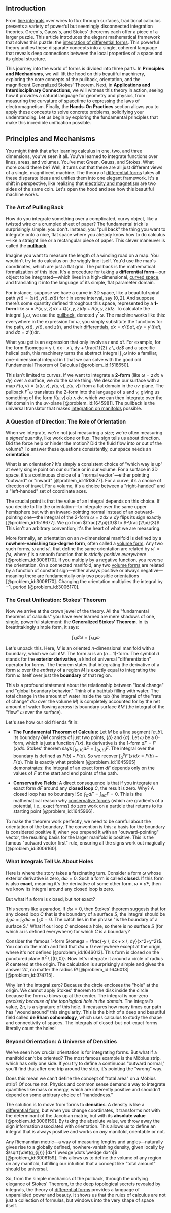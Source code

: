 ## Introduction
From [line integrals](@article_id:140923) over wires to flux through surfaces, traditional calculus presents a variety of powerful but seemingly disconnected integration theories. Green's, Gauss's, and Stokes' theorems each offer a piece of a larger puzzle. This article introduces the elegant mathematical framework that solves this puzzle: the [integration of differential forms](@article_id:195613). This powerful theory unifies these disparate concepts into a single, coherent language that reveals deep connections between the local properties of a space and its global structure.

This journey into the world of forms is divided into three parts. In **Principles and Mechanisms**, we will lift the hood on this beautiful machinery, exploring the core concepts of the pullback, orientation, and the magnificent Generalized Stokes' Theorem. Next, in **Applications and Interdisciplinary Connections**, we will witness this theory in action, seeing how it provides a natural language for geometry and physics, from measuring the curvature of spacetime to expressing the laws of electromagnetism. Finally, the **Hands-On Practices** section allows you to apply these concepts to solve concrete problems, solidifying your understanding. Let us begin by exploring the fundamental principles that make this incredible unification possible.

## Principles and Mechanisms

You might think that after learning calculus in one, two, and three dimensions, you’ve seen it all. You’ve learned to integrate functions over lines, areas, and volumes. You've met Green, Gauss, and Stokes. What more could there be? Well, it turns out that these are all just different views of a single, magnificent machine. The theory of [differential forms](@article_id:146253) takes all these disparate ideas and unifies them into one elegant framework. It's a shift in perspective, like realizing that [electricity and magnetism](@article_id:184104) are two sides of the same coin. Let's open the hood and see how this beautiful machine works.

### The Art of Pulling Back

How do you integrate something over a complicated, curvy object, like a twisted wire or a crumpled sheet of paper? The fundamental trick is surprisingly simple: you don't. Instead, you "pull back" the thing you want to integrate onto a nice, flat space where you already know how to do calculus—like a straight line or a rectangular piece of paper. This clever maneuver is called the **[pullback](@article_id:160322)**.

Imagine you want to measure the length of a winding road on a map. You wouldn't try to do calculus on the wiggly line itself. You'd use the map's coordinates, which are just a flat grid. The pullback is the mathematical formalization of this idea. It's a procedure for taking a **differential form**—our object to be integrated—which lives in a high-dimensional, [curved space](@article_id:157539), and translating it into the language of its simple, flat parameter domain.

For instance, suppose we have a curve in 3D space, like a beautiful spiral path $\gamma(t) = (x(t), y(t), z(t))$ for $t$ in some interval, say $[0, 2]$. And suppose there’s some quantity defined throughout this space, represented by a **1-form** like $\omega = P(x,y,z)dx + Q(x,y,z)dy + R(x,y,z)dz$. To calculate the integral $\int_\gamma \omega$, we use the [pullback](@article_id:160322), denoted $\gamma^*\omega$. The machine works like this: everywhere in the expression for $\omega$, you simply substitute the functions for the path, $x(t)$, $y(t)$, and $z(t)$, and their [differentials](@article_id:157928), $dx = x'(t)dt$, $dy = y'(t)dt$, and $dz = z'(t)dt$.

What you get is an expression that only involves $t$ and $dt$. For example, for the form $\omega = y \, dx - x \, dy + \frac{1}{2} z \, dz$ and a specific helical path, this machinery turns the abstract integral $\int_{\gamma} \omega$ into a familiar, one-dimensional integral in $t$ that we can solve with the good old Fundamental Theorem of Calculus [@problem_id:1518650].

This isn't limited to curves. If we want to integrate a **2-form** (like $\omega = z \, dx \wedge dy$) over a surface, we do the same thing. We describe our surface with a map $F(u,v) = (x(u,v), y(u,v), z(u,v))$ from a flat domain in the $uv$-plane. The pullback $F^*\omega$ translates the 2-form into the language of $u$ and $v$, giving us something of the form $f(u,v) \, du \wedge dv$, which we can then integrate over the flat domain in the $uv$-plane [@problem_id:1645981]. The pullback is the universal translator that makes [integration on manifolds](@article_id:155656) possible.

### A Question of Direction: The Role of Orientation

When we integrate, we're not just measuring a size; we're often measuring a *signed* quantity, like work done or flux. The sign tells us about direction. Did the force help or hinder the motion? Did the fluid flow into or out of the volume? To answer these questions consistently, our space needs an **orientation**.

What is an orientation? It's simply a consistent choice of "which way is up" at every single point on our surface or in our volume. For a surface in 3D space, it's a continuous choice of a "normal vector"—either pointing "outward" or "inward" [@problem_id:1518677]. For a curve, it’s a choice of direction of travel. For a volume, it's a choice between a "right-handed" and a "left-handed" set of coordinate axes.

The crucial point is that the value of an integral depends on this choice. If you decide to flip the orientation—to integrate over the same upper hemisphere but with an inward-pointing normal instead of an outward-pointing one—the integral of the 2-form $\omega = z \, dx \wedge dy$ flips its sign exactly [@problem_id:1518677]. We go from $\frac{2\pi}{3}$ to $-\frac{2\pi}{3}$. This isn't an arbitrary convention; it's the heart of what we are measuring.

More formally, an orientation on an $n$-dimensional manifold is defined by a **nowhere-vanishing top-degree form**, often called a [volume form](@article_id:161290). Any two such forms, $\omega$ and $\omega'$, that define the same orientation are related by $\omega' = f \omega$, where $f$ is a smooth function that is *strictly positive everywhere* [@problem_id:3006170]. If you multiply by a negative function, you reverse the orientation. On a connected manifold, any two [volume forms](@article_id:202506) are related by a function of constant sign—either always positive or always negative—meaning there are fundamentally only two possible orientations [@problem_id:3006170]. Changing the orientation multiplies the integral by $-1$, period [@problem_id:3006170].

### The Great Unification: Stokes' Theorem

Now we arrive at the crown jewel of the theory. All the "fundamental theorems of calculus" you have ever learned are mere shadows of one, single, powerful statement: the **Generalized Stokes' Theorem**. In its breathtakingly simple form, it says:

$$ \int_M d\omega = \int_{\partial M} \omega $$

Let's unpack this. Here, $M$ is an oriented $n$-dimensional manifold with a boundary, which we call $\partial M$. The form $\omega$ is an $(n-1)$-form. The symbol $d$ stands for the **exterior derivative**, a kind of universal "differentiation" operator for forms. The theorem states that integrating the derivative of a form $\omega$ over the *entirety* of a region $M$ is exactly equal to integrating the form $\omega$ itself over just the **boundary** of that region.

This is a profound statement about the relationship between "local change" and "global boundary behavior." Think of a bathtub filling with water. The total change in the amount of water inside the tub (the integral of the "rate of change" $d\omega$ over the volume $M$) is completely accounted for by the net amount of water flowing across its boundary surface $\partial M$ (the integral of the "flow" $\omega$ over the surface).

Let's see how our old friends fit in:

-   **The Fundamental Theorem of Calculus:** Let $M$ be a line segment $[a, b]$. Its boundary $\partial M$ consists of just two points, $\{b\}$ and $\{a\}$. Let $\omega$ be a 0-form, which is just a function $F(x)$. Its derivative is the 1-form $dF = F'(x)dx$. Stokes' theorem says $\int_{[a,b]} dF = \int_{\{a,b\}} F$. The integral over the boundary is defined as $F(b) - F(a)$. So we recover $\int_a^b F'(x)dx = F(b)-F(a)$. This is exactly what problem [@problem_id:1645965] demonstrates: the integral of an exact form $dF$ depends only on the values of $F$ at the start and end points of the path.

-   **Conservative Fields:** A direct consequence is that if you integrate an exact form $dF$ around any **closed loop** $C$, the result is zero. Why? A closed loop has no boundary! So $\oint_C dF = \int_{\partial C} F = 0$. This is the mathematical reason why [conservative forces](@article_id:170092) (which are gradients of a potential, i.e., exact forms) do zero work on a particle that returns to its starting point [@problem_id:1645966].

To make the theorem work perfectly, we need to be careful about the orientation of the boundary. The convention is this: a basis for the boundary is considered positive if, when you prepend it with an "outward-pointing" vector, the resulting basis for the larger manifold is positive. This is the famous "outward vector first" rule, ensuring all the signs work out magically [@problem_id:3006160].

### What Integrals Tell Us About Holes

Here is where the story takes a fascinating turn. Consider a form $\omega$ whose exterior derivative is zero, $d\omega = 0$. Such a form is called **closed**. If this form is also **exact**, meaning it's the derivative of some other form, $\omega = dF$, then we know its integral around any closed loop is zero.

But what if a form is closed, but *not* exact?

This seems like a paradox. If $d\omega = 0$, then Stokes' theorem suggests that for any closed loop $C$ that is the boundary of a surface $S$, the integral should be $\oint_C \omega = \int_S d\omega = \int_S 0 = 0$. The catch lies in the phrase "is the boundary of a surface S." What if our loop $C$ encloses a hole, so there is no surface $S$ (for which $\omega$ is defined everywhere) for which $C$ is a boundary?

Consider the famous 1-form $\omega = \frac{-y \, dx + x \, dy}{x^2+y^2}$. You can do the math and find that $d\omega = 0$ everywhere except at the origin, where it's not defined [@problem_id:1646013]. This form is closed on the punctured plane $\mathbb{R}^2 \setminus \{(0,0)\}$. Now let's integrate it around a circle of radius $R$ centered at the origin. The calculation is surprisingly simple and gives the answer $2\pi$, no matter the radius $R$! [@problem_id:1646013] [@problem_id:974715].

Why isn't the integral zero? Because the circle encloses the "hole" at the origin. We cannot apply Stokes' theorem to the disk inside the circle because the form $\omega$ blows up at the center. The integral is non-zero *precisely because of the topological hole in the domain*. The integral's value, $2\pi$, is a signature of this hole. It measures how many times our path has "wound around" this singularity. This is the birth of a deep and beautiful field called **de Rham cohomology**, which uses calculus to study the shape and connectivity of spaces. The integrals of closed-but-not-exact forms literally count the holes!

### Beyond Orientation: A Universe of Densities

We've seen how crucial orientation is for integrating forms. But what if a manifold can't be oriented? The most famous example is the Möbius strip, which has only one side. If you try to define a continuous "outward normal," you'll find that after one trip around the strip, it's pointing the "wrong" way.

Does this mean we can't define the concept of "total area" on a Möbius strip? Of course not. Physics and common sense demand a way to integrate quantities like mass or energy, which are inherently positive and shouldn't depend on some arbitrary choice of "handedness."

The solution is to move from forms to **densities**. A density is like a [differential form](@article_id:173531), but when you change coordinates, it transforms not with the determinant of the Jacobian matrix, but with its **absolute value** [@problem_id:3006159]. By taking the absolute value, we throw away the sign information associated with orientation. This allows us to define an integral that is always positive and works on *any* manifold, orientable or not.

Any Riemannian metric—a way of measuring lengths and angles—naturally gives rise to a globally defined, nowhere-vanishing density, given locally by $\sqrt{\det(g_{ij})} |dx^1 \wedge \dots \wedge dx^n|$ [@problem_id:3006159]. This allows us to define the volume of any region on any manifold, fulfilling our intuition that a concept like "total amount" should be universal.

So, from the simple mechanics of the pullback, through the unifying elegance of Stokes' Theorem, to the deep topological secrets revealed by integrals, the theory of [differential forms](@article_id:146253) provides a language of unparalleled power and beauty. It shows us that the rules of calculus are not just a collection of formulas, but windows into the very shape of space itself.